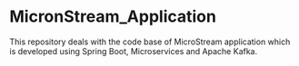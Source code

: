# MicronStream_Application
This repository deals with the code base of MicroStream application which is developed using Spring Boot, Microservices and Apache Kafka.
